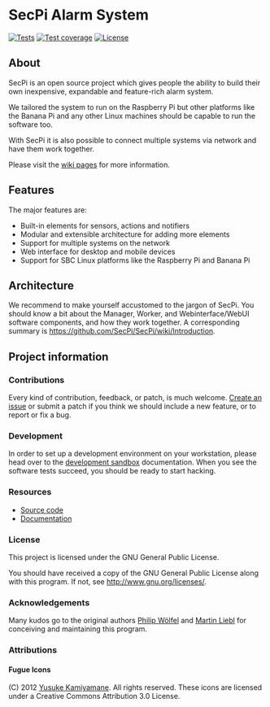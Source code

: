 # SecPi Alarm System

[![Tests](https://img.shields.io/github/workflow/status/isarengineering/SecPi/Tests.svg?style=flat-square&label=Tests)](https://github.com/isarengineering/SecPi/actions/workflows/tests.yml)
[![Test coverage](https://img.shields.io/codecov/c/gh/isarengineering/SecPi.svg?style=flat-square)](https://codecov.io/gh/isarengineering/SecPi/)
[![License](https://img.shields.io/github/license/isarengineering/SecPi.svg?style=flat-square)](https://github.com/isarengineering/SecPi/blob/next/LICENSE) 

## About

SecPi is an open source project which gives people the ability to build their
own inexpensive, expandable and feature-rich alarm system.

We tailored the system to run on the Raspberry Pi but other platforms like the
Banana Pi and any other Linux machines should be capable to run the software too.

With SecPi it is also possible to connect multiple systems via network and have
them work together.

Please visit the [wiki pages](https://github.com/SecPi/SecPi/wiki) for more information.


## Features

The major features are:

- Built-in elements for sensors, actions and notifiers
- Modular and extensible architecture for adding more elements
- Support for multiple systems on the network
- Web interface for desktop and mobile devices
- Support for SBC Linux platforms like the Raspberry Pi and Banana Pi


## Architecture

We recommend to make yourself accustomed to the jargon of SecPi. You should know a bit
about the Manager, Worker, and Webinterface/WebUI software components, and how they work
together. A corresponding summary is https://github.com/SecPi/SecPi/wiki/Introduction.


## Project information

### Contributions

Every kind of contribution, feedback, or patch, is much welcome. [Create an
issue] or submit a patch if you think we should include a new feature, or to
report or fix a bug.


### Development

In order to set up a development environment on your workstation, please head over
to the [development sandbox] documentation. When you see the software tests succeed,
you should be ready to start hacking.


### Resources

- [Source code](https://github.com/isarengineering/SecPi)
- [Documentation](https://github.com/SecPi/SecPi/wiki)


### License

This project is licensed under the GNU General Public License.

You should have received a copy of the GNU General Public License
along with this program. If not, see <http://www.gnu.org/licenses/>.


### Acknowledgements

Many kudos go to the original authors [Philip Wölfel] and [Martin Liebl]
for conceiving and maintaining this program.


### Attributions

#### Fugue Icons

(C) 2012 [Yusuke Kamiyamane]. All rights reserved.
These icons are licensed under a Creative Commons
Attribution 3.0 License.


[Create an issue]: https://github.com/isarengineering/SecPi/issues/new
[development sandbox]: https://github.com/isarengineering/SecPi/blob/next/doc/sandbox.rst
[Martin Liebl]: https://github.com/MartinLiebl
[Philip Wölfel]: https://github.com/phwoelfel
[Yusuke Kamiyamane]: https://github.com/yusukekamiyamane
